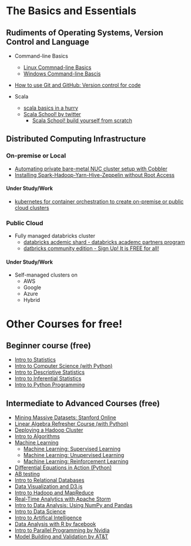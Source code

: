 # The Basics and Essentials

## Rudiments of Operating Systems, Version Control and Language
* Command-line Basics
	* [Linux Commnad-line Basics](https://www.udacity.com/course/linux-command-line-basics--ud595)
	* [Windows Command-line Bascis](https://www.lynda.com/-tutorials/Windows-command-line-basics/497312/513424-4.html)

* [How to use Git and GitHub: Version control for code](https://www.udacity.com/course/how-to-use-git-and-github--ud775)

* Scala
	* [scala basics in a hurry](http://www.dhgarrette.com/nlpclass/scala/basics.html)
	* [Scala School! by twitter](http://twitter.github.io/scala_school/)
		* [Scala School! build yourself from scratch](https://github.com/twitter/scala_school)


## Distributed Computing Infrastructure

### On-premise or Local 

* [Automating private bare-metal NUC cluster setup with Cobbler](onpremise/NUCcluster/README.md)
* [Installing Spark-Hadoop-Yarn-Hive-Zeppelin without Root Access](onpremise/rootless/README.md)

#### Under Study/Work

* [kubernetes for container orchestration to create on-premise or public cloud clusters](kubernetes/standalone/spark/README.md)

### Public Cloud

* Fully managed databricks cluster
	* [databricks acdemic shard - databricks academc partners program](https://academics.cloud.databricks.com) 
	* [datbricks community edition - Sign Up! It is FREE for all!](https://community.cloud.databricks.com/login.html)

#### Under Study/Work

* Self-managed clusters on
	* AWS
	* Google
	* Azure
	* Hybrid

# Other Courses for free!

## Beginner course (free)


* [Intro to Statistics](https://www.udacity.com/course/intro-to-statistics--st101)
* [Intro to Computer Science (with Python)](https://www.udacity.com/course/intro-to-computer-science--cs101)
* [Intro to Descriptive Statistics](https://www.udacity.com/course/intro-to-descriptive-statistics--ud827)
* [Intro to Inferential Statistics](https://www.udacity.com/course/intro-to-inferential-statistics--ud201)
* [Intro to Python Programming](https://www.udacity.com/course/programming-foundations-with-python--ud036)

## Intermediate to Advanced Courses (free)
* [Mining Massive Datasets: Stanford Online](http://www.mmds.org/#ver21)
* [Linear Algebra Refresher Course (with Python)](https://www.udacity.com/course/linear-algebra-refresher-course--ud953)
* [Deploying a Hadoop Cluster](https://www.udacity.com/course/deploying-a-hadoop-cluster--ud1000)
* [Intro to Algorithms](https://www.udacity.com/course/intro-to-algorithms--cs215)
* [Machine Learning](https://www.udacity.com/course/machine-learning--ud262)
	* [Machine Learning: Supervised Learning](https://www.udacity.com/course/machine-learning-supervised-learning--ud675)
	* [Machine Learning: Unupervised Learning](https://www.udacity.com/course/machine-learning-unsupervised-learning--ud741)
	* [Machine Learning: Reinforcement Learning](https://www.udacity.com/course/machine-learning-reinforcement-learning--ud820)
* [Differential Equations in Action (Python)](https://www.udacity.com/course/differential-equations-in-action--cs222)
* [AB testing](https://www.udacity.com/course/ab-testing--ud257)
* [Intro to Relational Databases](https://www.udacity.com/course/intro-to-relational-databases--ud197)
* [Data Visualization and D3.js](https://www.udacity.com/course/data-visualization-and-d3js--ud507)
* [Intro to Hadoop and MapReduce](https://www.udacity.com/course/intro-to-hadoop-and-mapreduce--ud617)
* [Real-Time Analytics with Apache Storm](https://www.udacity.com/course/real-time-analytics-with-apache-storm--ud381)
* [Intro to Data Analysis: Using NumPy and Pandas](https://www.udacity.com/course/intro-to-data-analysis--ud170)
* [Intro to Data Science](https://www.udacity.com/course/intro-to-data-science--ud359)
* [Intro to Artifical Intelligence](https://www.udacity.com/course/intro-to-artificial-intelligence--cs271)
* [Data Analysis with R by facebook](https://www.udacity.com/course/data-analysis-with-r--ud651)
* [Intro to Parallel Programming by Nvidia](https://www.udacity.com/course/intro-to-parallel-programming--cs344)
* [Model Building and Validation by AT&T](https://www.udacity.com/course/model-building-and-validation--ud919)





